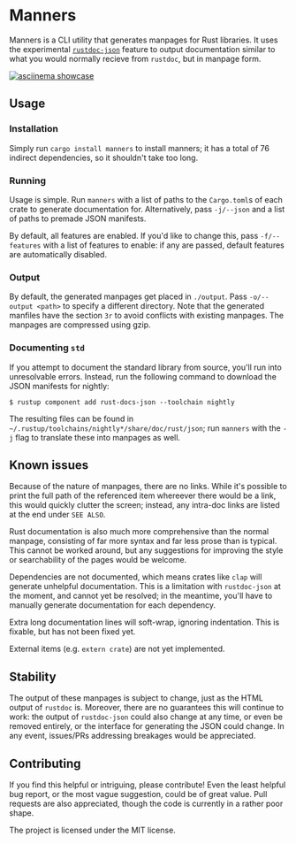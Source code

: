 # Manners

Manners is a CLI utility that generates manpages for Rust libraries. It uses the
experimental
[`rustdoc-json`](https://rust-lang.github.io/rfcs/2963-rustdoc-json.html)
feature to output documentation similar to what you would normally recieve from
`rustdoc`, but in manpage form.

[![asciinema
showcase](https://asciinema.org/a/pqSFmkfFf4B3PNdQzyUySomc2.png)](https://asciinema.org/a/pqSFmkfFf4B3PNdQzyUySomc2)

## Usage

### Installation

Simply run `cargo install manners` to install manners; it has a total of 76
indirect dependencies, so it shouldn't take too long.

### Running

Usage is simple. Run `manners` with a list of paths to the `Cargo.toml`s of each
crate to generate documentation for. Alternatively, pass `-j/--json` and a list of
paths to premade JSON manifests.

By default, all features are enabled. If you'd like to change this, pass
`-f/--features` with a list of features to enable: if any are passed, default
features are automatically disabled.

### Output

By default, the generated manpages get placed in `./output`. Pass
`-o/--output <path>` to specify a different directory. Note that the generated
manfiles have the section `3r` to avoid conflicts with existing manpages. The
manpages are compressed using gzip.

### Documenting `std`

If you attempt to document the standard library from source, you'll run into
unresolvable errors. Instead, run the following command to download the JSON
manifests for nightly:

```shell
$ rustup component add rust-docs-json --toolchain nightly
```

The resulting files can be found in
`~/.rustup/toolchains/nightly*/share/doc/rust/json`; run `manners` with the `-j`
flag to translate these into manpages as well.

## Known issues

Because of the nature of manpages, there are no links. While it's possible to
print the full path of the referenced item whereever there would be a link, this would
quickly clutter the screen; instead, any intra-doc links are listed at the end
under `SEE ALSO`.

Rust documentation is also much more comprehensive than the normal manpage,
consisting of far more syntax and far less prose than is typical. This cannot be
worked around, but any suggestions for improving the style or searchability of
the pages would be welcome.

Dependencies are not documented, which means crates like `clap` will generate
unhelpful documentation. This is a limitation with `rustdoc-json` at the moment,
and cannot yet be resolved; in the meantime, you'll have to manually generate
documentation for each dependency.

Extra long documentation lines will soft-wrap, ignoring indentation. This is
fixable, but has not been fixed yet.

External items (e.g. `extern crate`) are not yet implemented.

## Stability

The output of these manpages is subject to change, just as the HTML output of
`rustdoc` is. Moreover, there are no guarantees this will continue to work: the
output of `rustdoc-json` could also change at any time, or even be removed
entirely, or the interface for generating the JSON could change. In any event,
issues/PRs addressing breakages would be appreciated.

## Contributing

If you find this helpful or intriguing, please contribute! Even the least
helpful bug report, or the most vague suggestion, could be of great value. Pull
requests are also appreciated, though the code is currently in a rather poor
shape.

The project is licensed under the MIT license.
